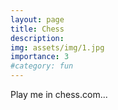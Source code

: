 ```yaml
---
layout: page
title: Chess
description: 
img: assets/img/1.jpg
importance: 3
#category: fun
---
```


Play me in chess.com...  